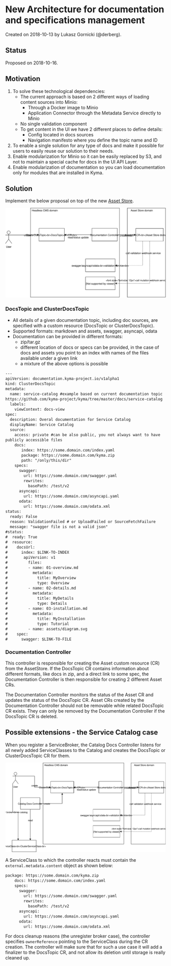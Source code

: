 # New Architecture for documentation and specifications management

Created on 2018-10-13 by Lukasz Gornicki (@derberg).

## Status

Proposed on 2018-10-16.

## Motivation

1. To solve these technological dependencies:
   - The current approach is based on 2 different ways of loading content sources into Minio:
     - Through a Docker image to Minio
     - Application Connector through the Metadata Service directly to Minio
   - No single validation component
   - To get content in the UI we have 2 different places to define details:
     - Config located in docs sources
     - Navigation manifesto where you define the topic name and ID
2. To enable a single solution for any type of docs and make it possible for users to easily reuse our solution to their needs.
3. Enable modularization for Minio so it can be easily replaced by S3, and not to maintain a special cache for docs in the UI API Layer.
4. Enable modularization of documentation so you can load documentation only for modules that are installed in Kyma.

## Solution

Implement the below proposal on top of the new [Asset Store](https://github.com/kyma-project/community/blob/main/sig-and-wg/sig-core/proposals/asset-store-proposal.md).

![](assets/main-arch.svg)

### DocsTopic and ClusterDocsTopic
- All details of a given documentation topic, including doc sources, are specified with a custom resource (DocsTopic or ClusterDocsTopic).
- Supported formats: markdown and assets, swagger, asyncapi, odata
- Documentation can be provided in different formats:
  - zip/tar.gz
  - different location of docs or specs can be provided, in the case of docs and assets you point to an index with names of the files available under a given link
  - a mixture of the above options is possible

```
---
apiVersion: documentation.kyma-project.io/v1alpha1
kind: ClusterDocsTopic
metadata:
  name: service-catalog #example based on current documentation topic https://github.com/kyma-project/kyma/tree/master/docs/service-catalog
  labels:
    viewContext: docs-view
spec:
  description: Overal documentation for Service Catalog
  displayName: Service Catalog
  source:
    access: private #can be also public, you not always want to have publicly accessible files
    docs:
       index: https://some.domain.com/index.yaml
       package: https://some.domain.com/kyma.zip
       path: "/only/this/dir"
    specs:
      swagger:
        url: https://some.domain.com/swagger.yaml
        rewrites:
          basePath: /test/v2
      asyncapi:
        url: https://some.domain.com/asyncapi.yaml
      odata:
        url: https://some.domain.com/odata.xml
status:
  ready: False
  reason: ValidationFailed # or UploadFailed or SourceFetchFailure
  message: "swagger file is not a valid json"
#status:
#  ready: True
#  resource:
#    docsUrl:
#      index: $LINK-TO-INDEX
#       apiVersion: v1
#         files:
#         - name: 01-overview.md
#           metadata:
#             title: MyOverview
#             type: Overview
#         - name: 02-details.md
#           metadata:
#             title: MyDetails
#             type: Details
#         - name: 03-installation.md
#           metadata:
#             title: MyInstallation
#             type: Tutorial
#         - name: assets/diagram.svg
#    spec:
#      swagger: $LINK-TO-FILE
```

### Documentation Controller

This controller is responsible for creating the Asset custom resource (CR) from the AssetStore. If the DocsTopic CR contains information about different formats, like docs in zip, and a direct link to some spec, the Documentation Controller is then responsible for creating 2 different Asset CRs.

The Documentation Controller monitors the status of the Asset CR and updates the status of the DocsTopic CR.
Asset CRs created by the Documentation Controller should not be removable while related DocsTopic CR exists. They can only be removed by the Documentation Controller if the DocsTopic CR is deleted.

## Possible extensions - the Service Catalog case

When you register a ServiceBroker, the Catalog Docs Controller listens for all newly added ServiceClasses to the Catalog and creates the DocsTopic or ClusterDocsTopic CR for them.

![](assets/main-arch-catalog.svg)

A ServiceClass to which the controller reacts must contain the `external.metadata.content` object as shown below:

```
package: https://some.domain.com/kyma.zip
    docs: https://some.domain.com/index.yaml
    specs:
      swagger:
        url: https://some.domain.com/swagger.yaml
        rewrites:
          basePath: /test/v2
      asyncapi:
        url: https://some.domain.com/asyncapi.yaml
      odata:
        url: https://some.domain.com/odata.xml
```

For docs cleanup reasons (the unregister broker case), the controller specifies `ownerReference` pointing to the ServiceClass during the CR creation. The controller will make sure that for such a use case it will add a finalizer to the DocsTopic CR, and not allow its deletion until storage is really cleaned up.
